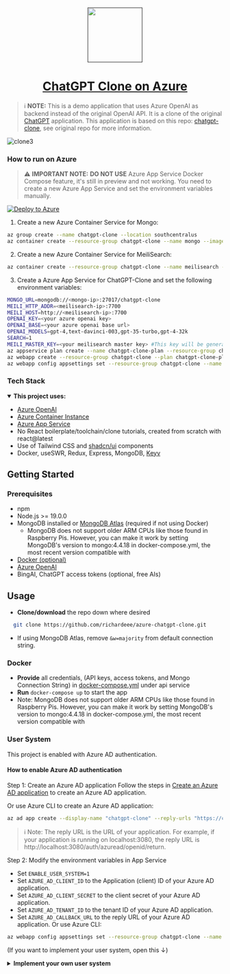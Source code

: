<p align="center">
  <a href="">
    <picture>
      <source media="(prefers-color-scheme: dark)" srcset="https://user-images.githubusercontent.com/110412045/228325485-9d3e618f-a980-44fe-89e9-d6d39164680e.png">
      <img src="https://user-images.githubusercontent.com/110412045/228325485-9d3e618f-a980-44fe-89e9-d6d39164680e.png" height="128">
    </picture>
    <h1 align="center">ChatGPT Clone on Azure</h1>
  </a>
</p>

> :information_source: **NOTE:**
> This is a demo application that uses Azure OpenAI as backend instead of the original OpenAI API. 
> It is a clone of the original [ChatGPT](https://chat.openai.com/chat) application.
> This application is based on this repo: [chatgpt-clone](https://github.com/danny-avila/chatgpt-clone), see original repo for more information.

 ![clone3](https://user-images.githubusercontent.com/110412045/230538752-9b99dc6e-cd02-483a-bff0-6c6e780fa7ae.gif)

 
### How to run on Azure
> :warning:
> **IMPORTANT NOTE:** **DO NOT USE** Azure App Service Docker Compose feature, it's still in preview and not working. 
> You need to create a new Azure App Service and set the environment variables manually.

[![Deploy to Azure](https://aka.ms/deploytoazurebutton)](https://portal.azure.com/#create/Microsoft.Template/uri/https%3A%2F%2Fraw.githubusercontent.com%2Frichardeee%2Fazure-chatgpt-clone%2Fmain%2Ftemplate%2Ftemplate.json)

1. Create a new Azure Container Service for Mongo:
```bash
az group create --name chatgpt-clone --location southcentralus
az container create --resource-group chatgpt-clone --name mongo --image mongo:latest --dns-name-label chatgpt-clone --ports 27017
```
2. Create a new Azure Container Service for MeiliSearch:
```bash
az container create --resource-group chatgpt-clone --name meilisearch --image getmeili/meilisearch:latest --dns-name-label chatgpt-clone --ports 7700
```
3. Create a Azure App Service for ChatGPT-Clone and set the following environment variables:
```bash
MONGO_URL=mongodb://<mongo-ip>:27017/chatgpt-clone
MEILI_HTTP_ADDR=<meilisearch-ip>:7700
MEILI_HOST=http://<meilisearch-ip>:7700
OPENAI_KEY=<your azure openai key>
OPENAI_BASE=<your azure openai base url>
OPENAI_MODELS=gpt-4,text-davinci-003,gpt-35-turbo,gpt-4-32k
SEARCH=1
MEILI_MASTER_KEY=<your meilisearch master key> #This key will be generated after you create your MEILISEARCH container, look for it in container's startup log
az appservice plan create --name chatgpt-clone-plan --resource-group chatgpt-clone --sku B1 --is-linux
az webapp create --resource-group chatgpt-clone --plan chatgpt-clone-plan --name chatgpt-clone --deployment-container-image-name richardeee/azure-chatgpt-clone:latest
az webapp config appsettings set --resource-group chatgpt-clone --name chatgpt-clone --settings MONGO_URL=$MONGO_URL MEILI_HTTP_ADDR=$MEILI_HTTP_ADDR MEILI_HOST=$MEILI_HOST OPENAI_KEY=$OPENAI_KEY OPENAI_BASE=$OPENAI_BASE OPENAI_MODELS=$OPENAI_MODELS SEARCH=$SEARCH MEILI_MASTER_KEY=$MEILI_MASTER_KEY
```










### Tech Stack


<details open>
<summary><strong>This project uses:</strong></summary>



- [Azure OpenAI](https://learn.microsoft.com/en-us/azure/cognitive-services/openai/overview)
- [Azure Container Instance](https://learn.microsoft.com/en-us/azure/container-instances/)
- [Azure App Service](https://learn.microsoft.com/en-us/azure/app-service/)
- No React boilerplate/toolchain/clone tutorials, created from scratch with react@latest
- Use of Tailwind CSS and [shadcn/ui](https://github.com/shadcn/ui) components
- Docker, useSWR, Redux, Express, MongoDB, [Keyv](https://www.npmjs.com/package/keyv)
</details>



## Getting Started

### Prerequisites
- npm
- Node.js >= 19.0.0
- MongoDB installed or [MongoDB Atlas](https://account.mongodb.com/account/login) (required if not using Docker)
    - MongoDB does not support older ARM CPUs like those found in Raspberry Pis. However, you can make it work by setting MongoDB's version to mongo:4.4.18 in docker-compose.yml, the most recent version compatible with
- [Docker (optional)](https://www.docker.com/get-started/)
- [Azure OpenAI](https://portal.azure.com/#view/Microsoft_Azure_ProjectOxford/CognitiveServicesHub/~/OpenAI)
- BingAI, ChatGPT access tokens (optional, free AIs)

## Usage

- **Clone/download** the repo down where desired
```bash
  git clone https://github.com/richardeee/azure-chatgpt-clone.git
```
- If using MongoDB Atlas, remove `&w=majority` from default connection string.

### Docker

- **Provide** all credentials, (API keys, access tokens, and Mongo Connection String) in [docker-compose.yml](docker-compose.yml) under api service
- **Run** `docker-compose up` to start the app
- Note: MongoDB does not support older ARM CPUs like those found in Raspberry Pis. However, you can make it work by setting MongoDB's version to mongo:4.4.18 in docker-compose.yml, the most recent version compatible with


### User System

This project is enabled with Azure AD authentication.

#### How to enable Azure AD authentication
Step 1: Create an Azure AD application
Follow the steps in [Create an Azure AD application](https://docs.microsoft.com/en-us/azure/active-directory/develop/quickstart-register-app) to create an Azure AD application.

Or use Azure CLI to create an Azure AD application:
```bash
az ad app create --display-name "chatgpt-clone" --reply-urls "https://chatgpt-clone.azurewebsites.net/auth/azuread/openid/return" 
```
> :information_source: Note: The reply URL is the URL of your application. For example, if your application is running on localhost:3080, the reply URL is http://localhost:3080/auth/azuread/openid/return.

Step 2: Modify the environment variables in App Service 
- Set `ENABLE_USER_SYSTEM=1`
- Set `AZURE_AD_CLIENT_ID` to the Application (client) ID of your Azure AD application.
- Set `AZURE_AD_CLIENT_SECRET` to the client secret of your Azure AD application.
- Set `AZURE_AD_TENANT_ID` to the tenant ID of your Azure AD application.
- Set `AZURE_AD_CALLBACK_URL` to the reply URL of your Azure AD application.
Or use Azure CLI:
```bash
az webapp config appsettings set --resource-group chatgpt-clone --name chatgpt-clone --settings ENABLE_USER_SYSTEM=1 AZURE_AD_CLIENT_ID=<your azure ad client id> AZURE_AD_CLIENT_SECRET=<your azure ad client secret> AZURE_AD_TENANT_ID=<your azure ad tenant id> AZURE_AD_CALLBACK_URL=<your azure ad callback url>
```


(If you want to implement your user system, open this ↓)

<details>
<summary><strong>Implement your own user system </strong></summary>

To enable the user system, set `ENABLE_USER_SYSTEM=1` in your `.env` file.

The sample structure is simple. It provide three basic endpoint:

1. `/auth/login` will redirect to your own login url. In the sample code, it's `/auth/your_login_page`.
2. `/auth/logout` will redirect to your own logout url. In the sample code, it's `/auth/your_login_page/logout`.
3. `/api/me` will return the userinfo: `{ username, display }`.
   1. `username` will be used in db, used to distinguish between users.
   2. `display` will be displayed in UI.

The only one thing that drive user system work is `req.session.user`. Once it's set, the client will be trusted. Set to `null` if logout.

Please refer to `/api/server/routes/authYourLogin.js` file. It's very clear and simple to tell you how to implement your user system.

Or you can ask chatGPT to write the code for you, here is one example to connect LDAP:

```
Please write me an express module, that serve the login and logout endpoint as a router. The login and logout uri is '/' and '/logout'. Once loginned, save display name and username in session.user, as {display, username}. Then redirect to '/'. Please write the code using express and other lib, and storage any server configuration in a config variable. I want the user to be connected to my LDAP server.
```

</details>

